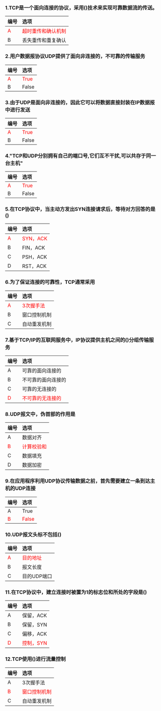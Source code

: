 ### 1.TCP是一个面向连接的协议，采用()技术来实现可靠数据流的传送。
|编号|选项|
|:-|:-|
|<font color="red">A|<font color="red">超时重传和确认机制|
|B|丢失重传和重复确认|

### 2.用户数据报协议UDP提供了面向非连接的，不可靠的传输服务
|编号|选项|
|:-|:-|
|<font color="red">A|<font color="red">True|
|B|False|

### 3.由于UDP是面向非连接的，因此它可以将数据直接封装在IP数据报中进行发送
|编号|选项|
|:-|:-|
|<font color="red">A|<font color="red">True|
|B|False|

### 4."TCP和UDP分别拥有自己的端口号,它们互不干扰,可以共存于同一台主机"
|编号|选项|
|:-|:-|
|<font color="red">A|<font color="red">True|
|B|False|

### 5.在TCP协议中，当主动方发出SYN连接请求后，等待对方回答的是()
|编号|选项|
|:-|:-|
|<font color="red">A|<font color="red">SYN，ACK|
|B|FIN，ACK|
|C|PSH，ACK|
|D|RST，ACK|

### 6.为了保证连接的可靠性，TCP通常采用
|编号|选项|
|:-|:-|
|<font color="red">A|<font color="red">3次握手法|
|B|窗口控制机制|
|C|自动重发机制|

### 7.基于TCP/IP的互联网服务中，IP协议提供主机之间的()分组传输服务
|编号|选项|
|:-|:-|
|A|可靠的面向连接的|
|B|不可靠的面向连接的|
|C|可靠的无连接的|
|<font color="red">D|<font color="red">不可靠的无连接的|

### 8.UDP报文中，伪首部的作用是
|编号|选项|
|:-|:-|
|A|数据对齐|
|<font color="red">B|<font color="red">计算校验和|
|C|数据填充|
|D|数据加密|

### 9.在应用程序利用UDP协议传输数据之前，首先需要建立一条到达主机的UDP连接
|编号|选项|
|:-|:-|
|A|True|
|<font color="red">B|<font color="red">False|

### 10.UDP报文头标不包括()
|编号|选项|
|:-|:-|
|<font color="red">A|<font color="red">目的地址|
|B|报文长度|
|C|目的UDP端口|

### 11.在TCP协议中，建立连接时被置为1的标志位和所处的字段是()
|编号|选项|
|:-|:-|
|A|保留，ACK|
|B|保留，SYN|
|C|偏移，ACK|
|<font color="red">D|<font color="red">控制，SYN|

### 12.TCP使用()进行流量控制
|编号|选项|
|:-|:-|
|A|3次握手法|
|<font color="red">B|<font color="red">窗口控制机制|
|C|自动重发机制|

